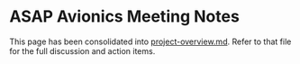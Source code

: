 # ASAP Avionics Meeting Notes

This page has been consolidated into [project-overview.md](project-overview.md).
Refer to that file for the full discussion and action items.
